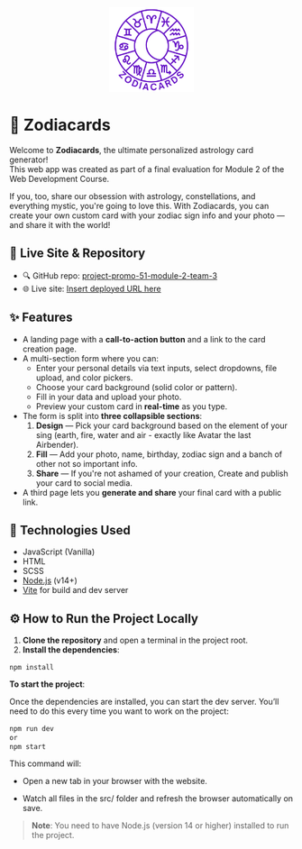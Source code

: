 <p align="center">
  <img src="./public/images/Logo darkPurple.png" alt="Zodiacards logo" width="150" />
</p>

# 🏹 Zodiacards

Welcome to **Zodiacards**, the ultimate personalized astrology card generator!  
This web app was created as part of a final evaluation for Module 2 of the Web Development Course.

If you, too, share our obsession with astrology, constellations, and everything mystic, you're going to love this. With Zodiacards, you can create your own custom card with your zodiac sign info and your photo — and share it with the world!

## 🔗 Live Site & Repository

- 🔍 GitHub repo: [project-promo-51-module-2-team-3](https://github.com/Paula-51/project-promo-51-module-2-team-3)
- 🌐 Live site: [Insert deployed URL here](https://your-live-site-url.com)

## ✨ Features

- A landing page with a **call-to-action button** and a link to the card creation page.
- A multi-section form where you can:
  - Enter your personal details via text inputs, select dropdowns, file upload, and color pickers.
  - Choose your card background (solid color or pattern).
  - Fill in your data and upload your photo.
  - Preview your custom card in **real-time** as you type.
- The form is split into **three collapsible sections**:
  1. **Design** — Pick your card background based on the element of your sing (earth, fire, water and air - exactly like Avatar the last Airbender).
  2. **Fill** — Add your photo, name, birthday, zodiac sign and a banch of other not so important info.
  3. **Share** — If you're not ashamed of your creation, Create and publish your card to social media.
- A third page lets you **generate and share** your final card with a public link.

## 🧰 Technologies Used

- JavaScript (Vanilla)
- HTML
- SCSS
- [Node.js](https://nodejs.org/) (v14+)
- [Vite](https://vitejs.dev/) for build and dev server

## ⚙️ How to Run the Project Locally

1. **Clone the repository** and open a terminal in the project root.
2. **Install the dependencies**:

```
npm install
```

**To start the project**:

Once the dependencies are installed, you can start the dev server.
You’ll need to do this every time you want to work on the project:

```
npm run dev
or
npm start
```

This command will:

- Open a new tab in your browser with the website.

- Watch all files in the src/ folder and refresh the browser automatically on save.

> **Note**: You need to have Node.js (version 14 or higher) installed to run the project.
